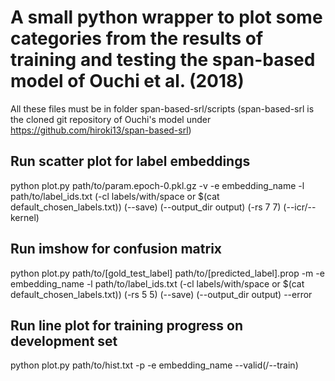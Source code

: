 # A small python wrapper to plot some categories from the results of training and testing the span-based model of Ouchi et al. (2018)

All these files must be in folder span-based-srl/scripts (span-based-srl is the cloned git repository of Ouchi's model under https://github.com/hiroki13/span-based-srl)

## Run scatter plot for label embeddings
python plot.py path/to/param.epoch-0.pkl.gz -v -e embedding_name -l path/to/label_ids.txt (-cl labels/with/space or $(cat default_chosen_labels.txt)) (--save) (--output_dir output) (-rs 7 7) (--icr/--kernel)

## Run imshow for confusion matrix
python plot.py path/to/[gold_test_label] path/to/[predicted_label].prop -m -e embedding_name -l path/to/label_ids.txt (-cl labels/with/space or $(cat default_chosen_labels.txt)) (-rs 5 5) (--save) (--output_dir output) --error

## Run line plot for training progress on development set
python plot.py path/to/hist.txt -p -e embedding_name --valid(/--train)

